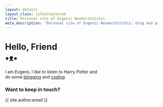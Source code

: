 ```yaml
---
layout: default
layout_class: isTextCentered
title: Personal site of Evgenii Neumerzhitckii
meta_description: "Personal site of Evgenii Neumerzhitckii: blog and projects."
---
```


<h1>
  Hello, Friend
  <br>
  •ᴥ•
</h1>

I am Evgenii, I like to listen to Harry Potter and<br>do some [blogging](/blog/) and [coding](/projects/).

### Want to keep in touch?

{{ site.author.email }}

<br>
